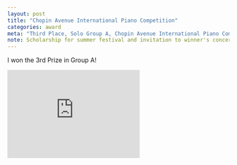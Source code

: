 ```yaml
---
layout: post
title: "Chopin Avenue International Piano Competition"
categories: award
meta: "Third Place, Solo Group A, Chopin Avenue International Piano Competition"
note: Scholarship for summer festival and invitation to winner's concert in Warsaw, Poland
---
```


I won the 3rd Prize in Group A!

<iframe height="200" src="https://www.youtube.com/embed/m2Q5axWDqKI?si=aGmYzvUN3EEsQCho" title="YouTube video player" frameborder="0" allow="accelerometer; autoplay; clipboard-write; encrypted-media; gyroscope; picture-in-picture; web-share" referrerpolicy="strict-origin-when-cross-origin" allowfullscreen></iframe>